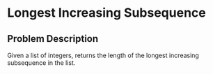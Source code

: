 # Longest Increasing Subsequence

## Problem Description
Given a list of integers, returns the length of the longest increasing subsequence in the list.
